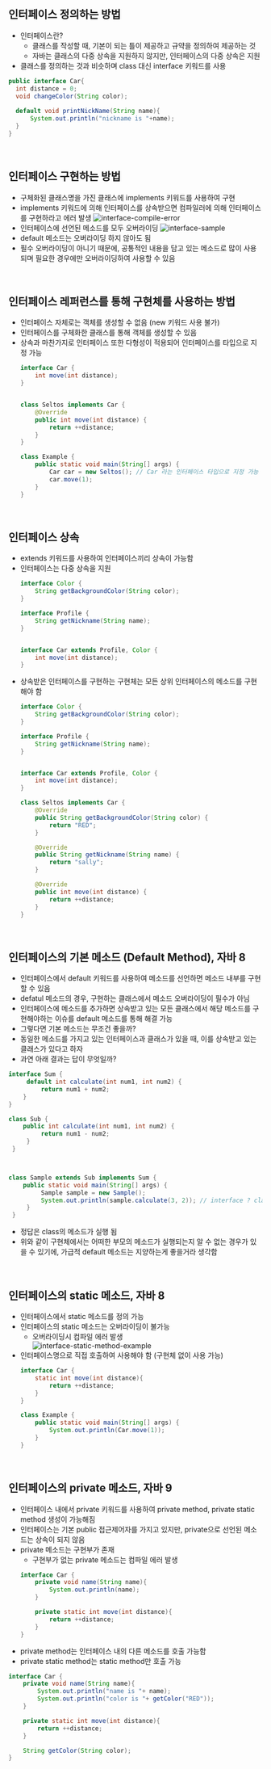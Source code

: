 ## 인터페이스 정의하는 방법
- 인터페이스란?
  - 클래스를 작성할 때, 기본이 되는 틀이 제공하고 규약을 정의하여 제공하는 것
  - 자바는 클래스의 다중 상속을 지원하지 않지만, 인터페이스의 다중 상속은 지원
- 클래스를 정의하는 것과 비슷하며 class 대신 interface 키워드를 사용
~~~java
public interface Car{
  int distance = 0;
  void changeColor(String color);
  
  default void printNickName(String name){
      System.out.println("nickname is "+name);
  }
}
~~~

</br>

## 인터페이스 구현하는 방법
- 구체화된 클래스명을 가진 클래스에 implements 키워드를 사용하여 구현
- implements 키워드에 의해 인터페이스를 상속받으면 컴파일러에 의해 인터페이스를 구현하라고 에러 발생
  ![interface-compile-error](./img/interface-compile-error.png)  
- 인터페이스에 선언된 메소드를 모두 오버라이딩
  ![interface-sample](./img/interface-sample.png)  
- default 메소드는 오버라이딩 하지 않아도 됨
- 필수 오버라이딩이 아니기 때문에, 공통적인 내용을 담고 있는 메소드로 많이 사용되며 필요한 경우에만 오버라이딩하여 사용할 수 있음

</br>

## 인터페이스 레퍼런스를 통해 구현체를 사용하는 방법
- 인터페이스 자체로는 객체를 생성할 수 없음 (new 키워드 사용 불가)
- 인터페이스를 구체화한 클래스를 통해 객체를 생성할 수 있음
- 상속과 마찬가지로 인터페이스 또한 다형성이 적용되어 인터페이스를 타입으로 지정 가능
  ~~~java
  interface Car {
      int move(int distance);
  }


  class Seltos implements Car {
      @Override
      public int move(int distance) {
          return ++distance;
      }
  }

  class Example {
      public static void main(String[] args) {
          Car car = new Seltos(); // Car 라는 인터페이스 타입으로 지정 가능
          car.move(1);
      }
  }
  ~~~

</br>

## 인터페이스 상속
- extends 키워드를 사용하여 인터페이스끼리 상속이 가능함
- 인터페이스는 다중 상속을 지원
  ~~~java
  interface Color {
      String getBackgroundColor(String color);
  }

  interface Profile {
      String getNickname(String name);
  }


  interface Car extends Profile, Color {
      int move(int distance);
  }
  ~~~
- 상속받은 인터페이스를 구현하는 구현체는 모든 상위 인터페이스의 메소드를 구현해야 함
  ~~~java
  interface Color {
      String getBackgroundColor(String color);
  }

  interface Profile {
      String getNickname(String name);
  }


  interface Car extends Profile, Color {
      int move(int distance);
  }

  class Seltos implements Car {
      @Override
      public String getBackgroundColor(String color) {
          return "RED";
      }

      @Override
      public String getNickname(String name) {
          return "sally";
      }

      @Override
      public int move(int distance) {
          return ++distance;
      }
  }
  ~~~

</br>

## 인터페이스의 기본 메소드 (Default Method), 자바 8
- 인터페이스에서 default 키워드를 사용하여 메소드를 선언하면 메소드 내부를 구현할 수 있음
- defatul 메소드의 경우, 구현하는 클래스에서 메소드 오버라이딩이 필수가 아님
- 인터페이스에 메소드를 추가하면 상속받고 있는 모든 클래스에서 해당 메소드를 구현해야하는 이슈를 default 메소드를 통해 해결 가능
- 그렇다면 기본 메소드는 무조건 좋을까?
 - 동일한 메소드를 가지고 있는 인터페이스과 클래스가 있을 때, 이를 상속받고 있는 클래스가 있다고 하자
 - 과연 아래 결과는 답이 무엇일까?
 ~~~java
 interface Sum {
      default int calculate(int num1, int num2) {
          return num1 + num2;
     }
 }

 class Sub {
     public int calculate(int num1, int num2) {
          return num1 - num2;
      }
  }



 class Sample extends Sub implements Sum {
     public static void main(String[] args) {
          Sample sample = new Sample();
          System.out.println(sample.calculate(3, 2)); // interface ? class ? 누구의 메소드가 실행될 것 인가?
      }
  }
 ~~~
  - 정답은 class의 메소드가 실행 됨
  - 위와 같이 구현체에서는 어떠한 부모의 메소드가 실행되는지 알 수 없는 경우가 있을 수 있기에, 가급적 default 메소드는 지양하는게 좋을거라 생각함

</br>

## 인터페이스의 static 메소드, 자바 8
- 인터페이스에서 static 메소드를 정의 가능
- 인터페이스의 static 메소드는 오버라이딩이 불가능
  - 오버라이딩시 컴파일 에러 발생  
    ![interface-static-method-example](./img/interface-static-method.png)  
- 인터페이스명으로 직접 호출하여 사용해야 함 (구현체 없이 사용 가능)
  ~~~java
  interface Car {
      static int move(int distance){
          return ++distance;
      }
  }

  class Example {
      public static void main(String[] args) {
          System.out.println(Car.move(1));
      }
  }
  ~~~

</br>

## 인터페이스의 private 메소드, 자바 9
- 인터페이스 내에서 private 키워드를 사용하여 private method, private static method 생성이 가능해짐
- 인터페이스는 기본 public 접근제어자를 가지고 있지만, private으로 선언된 메소드는 상속이 되지 않음
- private 메소드는 구현부가 존재
  - 구현부가 없는 private 메소드는 컴파일 에러 발생
  ~~~java
  interface Car {
      private void name(String name){
          System.out.println(name);
      }

      private static int move(int distance){
          return ++distance;
      }
  }
  ~~~
- private method는 인터페이스 내의 다른 메소드를 호출 가능함 
 - private static method는 static method만 호출 가능
  ~~~java
  interface Car {
      private void name(String name){
          System.out.println("name is "+ name);
          System.out.println("color is "+ getColor("RED"));
      }

      private static int move(int distance){
          return ++distance;
      }

      String getColor(String color);
  }
  ~~~




